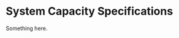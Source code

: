 [title]: # (System Capacity Specifications)
[tags]: # (XXX)
[priority]: # (5696)
# System Capacity Specifications
Something here.
